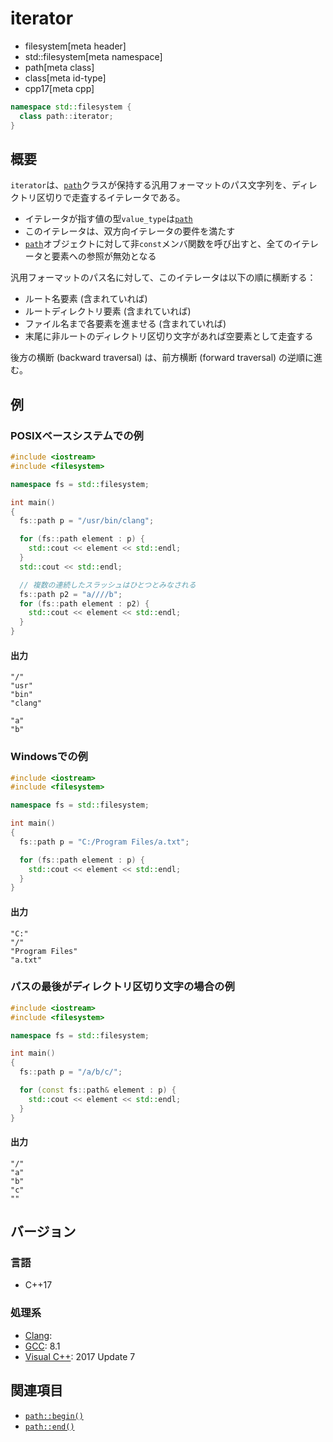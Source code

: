# iterator
* filesystem[meta header]
* std::filesystem[meta namespace]
* path[meta class]
* class[meta id-type]
* cpp17[meta cpp]

```cpp
namespace std::filesystem {
  class path::iterator;
}
```

## 概要
`iterator`は、[`path`](../path.md)クラスが保持する汎用フォーマットのパス文字列を、ディレクトリ区切りで走査するイテレータである。

- イテレータが指す値の型`value_type`は[`path`](../path.md)
- このイテレータは、双方向イテレータの要件を満たす
- [`path`](../path.md)オブジェクトに対して非`const`メンバ関数を呼び出すと、全てのイテレータと要素への参照が無効となる

汎用フォーマットのパス名に対して、このイテレータは以下の順に横断する：

- ルート名要素 (含まれていれば)
- ルートディレクトリ要素 (含まれていれば)
- ファイル名まで各要素を進ませる (含まれていれば)
- 末尾に非ルートのディレクトリ区切り文字があれば空要素として走査する

後方の横断 (backward traversal) は、前方横断 (forward traversal) の逆順に進む。


## 例
### POSIXベースシステムでの例
```cpp example
#include <iostream>
#include <filesystem>

namespace fs = std::filesystem;

int main()
{
  fs::path p = "/usr/bin/clang";

  for (fs::path element : p) {
    std::cout << element << std::endl;
  }
  std::cout << std::endl;

  // 複数の連続したスラッシュはひとつとみなされる
  fs::path p2 = "a////b";
  for (fs::path element : p2) {
    std::cout << element << std::endl;
  }
}
```

#### 出力
```
"/"
"usr"
"bin"
"clang"

"a"
"b"
```


### Windowsでの例
```cpp example
#include <iostream>
#include <filesystem>

namespace fs = std::filesystem;

int main()
{
  fs::path p = "C:/Program Files/a.txt";

  for (fs::path element : p) {
    std::cout << element << std::endl;
  }
}
```

#### 出力
```
"C:"
"/"
"Program Files"
"a.txt"
```



### パスの最後がディレクトリ区切り文字の場合の例
```cpp example
#include <iostream>
#include <filesystem>

namespace fs = std::filesystem;

int main()
{
  fs::path p = "/a/b/c/";

  for (const fs::path& element : p) {
    std::cout << element << std::endl;
  }
}
```

#### 出力
```
"/"
"a"
"b"
"c"
""
```


## バージョン
### 言語
- C++17

### 処理系
- [Clang](/implementation.md#clang):
- [GCC](/implementation.md#gcc): 8.1
- [Visual C++](/implementation.md#visual_cpp): 2017 Update 7


## 関連項目
- [`path::begin()`](begin.md)
- [`path::end()`](end.md)
